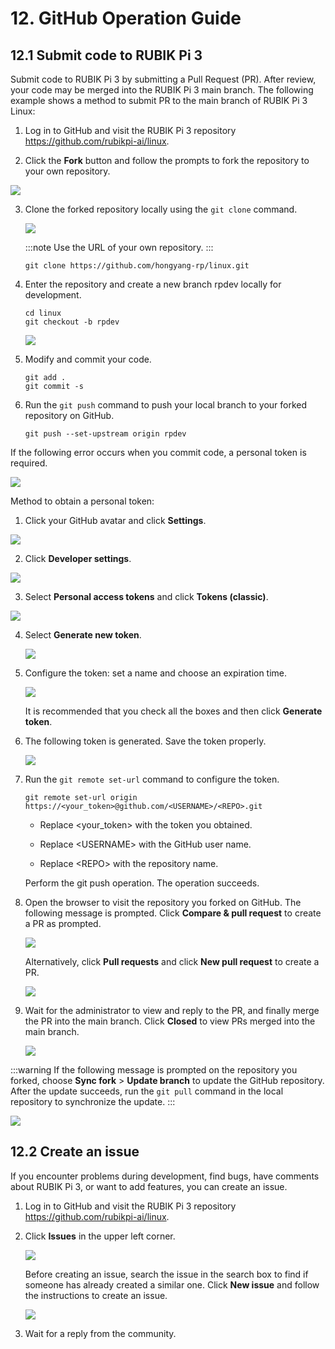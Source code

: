 # 12. GitHub Operation Guide

## 12.1 Submit code to RUBIK Pi 3

Submit code to RUBIK Pi 3 by submitting a Pull Request (PR). After review, your code may be merged into the RUBIK Pi 3 main branch. The following example shows a method to submit PR to the main branch of RUBIK Pi 3 Linux:

1. Log in to GitHub and visit the RUBIK Pi 3 repository https://github.com/rubikpi-ai/linux.

2. Click the **Fork** button and follow the prompts to fork the repository to your own repository.

![](images/image-159.jpg)

3. Clone the forked repository locally using the `git clone` command.

   ![](images/image-161.jpg)

   :::note
   Use the URL of your own repository.
   :::

   ```shell showLineNumbers
   git clone https://github.com/hongyang-rp/linux.git
   ```

4. Enter the repository and create a new branch rpdev locally for development.

   ```shell showLineNumbers
   cd linux   
   git checkout -b rpdev
   ```

   ![](images/image-158.jpg)

5. Modify and commit your code.

   ```shell showLineNumbers
   git add .   
   git commit -s
   ```

6. Run the `git push` command to push your local branch to your forked repository on GitHub.

   ```shell showLineNumbers
   git push --set-upstream origin rpdev
   ```

If the following error occurs when you commit code, a personal token is required.

![](images/image-163.jpg)

Method to obtain a personal token:

1. Click your GitHub avatar and click **Settings**.

![](images/image-162.jpg)

2. Click **Developer settings**.

![](images/image-183.jpg)

3. Select **Personal access tokens** and click **Tokens (classic)**.

![](images/image-180.jpg)

4. Select **Generate new token**.

   ![](images/image-182.jpg)

5. Configure the token: set a name and choose an expiration time.

   ![](images/image-181.jpg)

   It is recommended that you check all the boxes and then click **Generate token**.

6) The following token is generated. Save the token properly.

   ![](images/image-178.jpg)

7) Run the `git remote set-url` command to configure the token.

   ```shell showLineNumbers
   git remote set-url origin https://<your_token>@github.com/<USERNAME>/<REPO>.git
   ```

   * Replace \<your\_token> with the token you obtained.

   * Replace \<USERNAME> with the GitHub user name.

   * Replace \<REPO> with the repository name.

   Perform the git push operation. The operation succeeds.

8. Open the browser to visit the repository you forked on GitHub. The following message is prompted. Click **Compare & pull request** to create a PR as prompted.

   ![](images/image-179.jpg)

   Alternatively, click **Pull requests** and click **New pull request** to create a PR.

   ![](images/image-176.jpg)

9. Wait for the administrator to view and reply to the PR, and finally merge the PR into the main branch. Click **Closed** to view PRs merged into the main branch.

   ![](images/image-175.jpg)

:::warning
If the following message is prompted on the repository you forked, choose **Sync fork** > **Update branch** to update the GitHub repository. After the update succeeds, run the `git pull` command in the local repository to synchronize the update.
:::

![](images/image-174.jpg)

## 12.2 Create an issue

If you encounter problems during development, find bugs, have comments about RUBIK Pi 3, or want to add features, you can create an issue.

1. Log in to GitHub and visit the RUBIK Pi 3 repository https://github.com/rubikpi-ai/linux.

2. Click **Issues** in the upper left corner.

   ![](images/image-177.jpg)

   Before creating an issue, search the issue in the search box to find if someone has already created a similar one. Click **New issue** and follow the instructions to create an issue.

   ![](images/image-173.jpg)

3. Wait for a reply from the community.



>





































































#